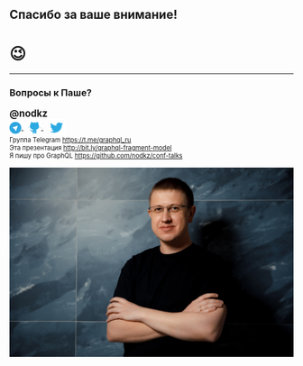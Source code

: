 ## Спасибо за ваше внимание!

# 😉

-----

### Вопросы к Паше? <!-- .element: class="orange" -->

<div style="font-size: 1.2em; font-weight: bold">@nodkz</div>

<div>
  <a href="https://t.me/nodkz" target="_blank">
    <img src="../assets/logo/telegram.png" style="height: 1.5em; border: none; background: none; box-shadow: none; vertical-align: middle;" class="plain" />
  </a>
  &nbsp;
  <a href="https://github.com/nodkz" target="_blank">
    <img src="../assets/logo/github.png" style="height: 1.7em; border: none; background: none; box-shadow: none; vertical-align: middle;" class="plain" />
  </a>
  &nbsp;
  <a href="https://twitter.com/nodkz" target="_blank">
    <img src="../assets/logo/twitter.png" style="height: 2.2em; border: none; background: none; box-shadow: none; vertical-align: middle;" />
  </a>
</div>

<div style="font-size: 0.8em !important">
  Группа Telegram <a href="https://t.me/graphql_ru" target="_blank">https://t.me/graphql_ru</a>
  <br />Эта презентация <a href="https://nodkz.github.io/conf-talks/talks/2019.10.05-kharkivjs/index.html" target="_blank">http://bit.ly/graphql-fragment-model</a>
  <br />Я пишу про GraphQL <a href="https://github.com/nodkz/conf-talks" target="_blank">https://github.com/nodkz/conf-talks</a>
</div>

![Photo](../assets/nodkz-photo.jpg) <!-- .element: style="max-width: 400px; border: none" -->
